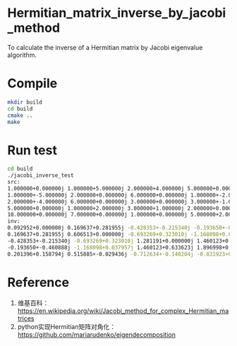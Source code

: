# Hermitian_matrix_inverse_by_jacobi_method
To calculate the inverse of a Hermitian matrix by Jacobi eigenvalue algorithm.

# Compile 

```bash
mkdir build
cd build
cmake ..
make
```

# Run test

```bash
cd build
./jacobi_inverse_test
src:
1.000000+0.000000j 1.000000+5.000000j 2.000000+4.000000j 5.000000+0.000000j 10.000000+0.000000j 
1.000000+-5.000000j 2.000000+0.000000j 6.000000+0.000000j 1.000000+-2.000000j 7.000000+0.000000j 
2.000000+-4.000000j 6.000000+0.000000j 3.000000+0.000000j 3.000000+-1.000000j 1.000000+0.000000j 
5.000000+0.000000j 1.000000+2.000000j 3.000000+1.000000j 2.000000+0.000000j 5.000000+-2.000000j 
10.000000+0.000000j 7.000000+0.000000j 1.000000+0.000000j 5.000000+2.000000j 1.000000+0.000000j 
inv:
0.092952+0.000000j 0.169637+0.281955j -0.428353+-0.215340j -0.193650+-0.460888j 0.201396+0.158794j 
0.169637+0.281955j 0.606513+0.000000j -0.693269+0.323010j -1.168098+0.037957j 0.515885+-0.029436j 
-0.428353+-0.215340j -0.693269+0.323010j 1.281191+0.000000j 1.460123+0.633623j -0.712634+-0.140204j 
-0.193650+-0.460888j -1.168098+0.037957j 1.460123+0.633623j 1.896998+0.000000j -0.831923+0.084431j 
0.201396+0.158794j 0.515885+-0.029436j -0.712634+-0.140204j -0.831923+0.084431j 0.415962+0.000000j 
```

# Reference

1. 维基百科：https://en.wikipedia.org/wiki/Jacobi_method_for_complex_Hermitian_matrices
2. python实现Hermitian矩阵对角化：https://github.com/mariarudenko/eigendecomposition
